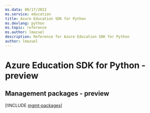 ```yaml
---
ms.data: 08/17/2022
ms.service: education
title: Azure Education SDK for Python
ms.devlang: python
ms.topic: reference
ms.author: lmazuel
description: Reference for Azure Education SDK for Python
author: lmazuel
---
```

# Azure Education SDK for Python - preview

## Management packages - preview
[!INCLUDE [mgmt-packages](education-mgmt-index.md)]